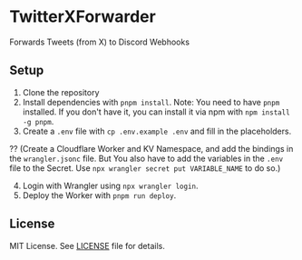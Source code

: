# TwitterXForwarder

Forwards Tweets (from X) to Discord Webhooks

## Setup

1. Clone the repository
2. Install dependencies with `pnpm install`.
   Note: You need to have `pnpm` installed. If you don't have it, you can install it via npm with `npm install -g pnpm`.
3. Create a `.env` file with `cp .env.example .env` and fill in the placeholders.

?? (Create a Cloudflare Worker and KV Namespace, and add the bindings in the `wrangler.jsonc` file. But You also have to add the variables in the `.env` file to the Secret. Use `npx wrangler secret put VARIABLE_NAME` to do so.)

4. Login with Wrangler using `npx wrangler login`.
5. Deploy the Worker with `pnpm run deploy`.

## License

MIT License. See [LICENSE](./LICENSE) file for details.
